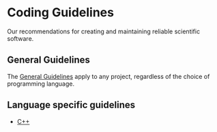 # Coding Guidelines
Our recommendations for creating and maintaining reliable scientific software.

## General Guidelines
The [General Guidelines](general/README.md) apply to any project, regardless of the choice of programming language.

## Language specific guidelines

- [C++](cpp/README.md)
